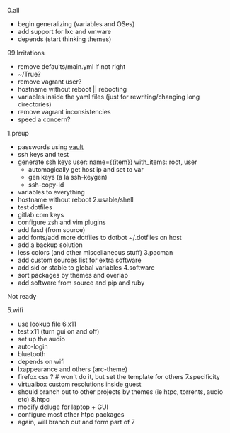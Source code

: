 0.all
+   begin generalizing (variables and OSes)
+   add support for lxc and vmware
+   depends (start thinking themes)

99.Irritations
+   remove defaults/main.yml if not right
+   ~/True?
+   remove vagrant user?
+   hostname without reboot || rebooting
+   variables inside the yaml files (just for rewriting/changing long directories)
+   remove vagrant inconsistencies
+   speed a concern?

1.preup
+   passwords using
[vault](http://docs.ansible.com/ansible/playbooks_best_practices.html#best-practices-for-variables-and-vaults)
+   ssh keys and test
+   generate ssh keys user: name={{item}} with_items: root, user
    +   automagically get host ip and set to var
    +   gen keys (a la ssh-keygen)
    +   ssh-copy-id
+   variables to everything
+   hostname without reboot
2.usable/shell
+   test dotfiles
+   gitlab.com keys
+   configure zsh and vim plugins
+   add fasd (from source)
+   add fonts/add more dotfiles to dotbot ~/.dotfiles on host
+   add a backup solution
+   less colors (and other miscellaneous stuff)
3.pacman
+   add custom sources list for extra software
+   add sid or stable to global variables
4.software
+   sort packages by themes and overlap
+   add software from source and pip and ruby

Not ready

5.wifi
+   use lookup file
6.x11
+   test x11 (turn gui on and off)
+   set up the audio
+   auto-login
+   bluetooth
+   depends on wifi
+   lxappearance and others (arc-theme)
+   firefox css ? # won't do it, but set the template for others
7.specificity
+   virtualbox custom resolutions inside guest
+   should branch out to other projects by themes (ie htpc, torrents, audio etc)
8.htpc
+   modify deluge for laptop + GUI
+   configure most other htpc packages
+   again, will branch out and form part of 7
